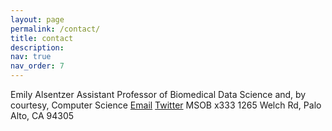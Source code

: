 ```yaml
---
layout: page
permalink: /contact/
title: contact
description: 
nav: true
nav_order: 7
---
```


Emily Alsentzer
Assistant Professor of Biomedical Data Science and, by courtesy, Computer Science
[Email](ealsentzer@stanford.edu)
[Twitter](https://x.com/Emily_Alsentzer)
MSOB x333
1265 Welch Rd, Palo Alto, CA 94305



